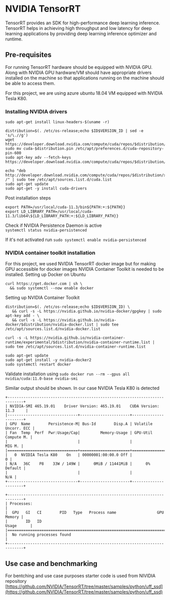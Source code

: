 # NVIDIA TensorRT

TensorRT provides an SDK for high-performance deep learning inference. TensorRT helps in achieving high throughput and low latency for deep learning applications by providing deep learning inference optimizer and runtime.

## Pre-requisites

For running TensorRT hardware should be equipped with NVIDIA GPU. Along with NVIDIA GPU hardware/VM should have appropriate drivers installed on the machine so that applications running on the machine should be able to access them. 

For this project, we are using azure ubuntu 18.04 VM equipped with NVIDIA Tesla K80.

### Installing NVIDIA drivers 
```
sudo apt-get install linux-headers-$(uname -r)

distribution=$(. /etc/os-release;echo $ID$VERSION_ID | sed -e 's/\.//g')
wget https://developer.download.nvidia.com/compute/cuda/repos/$distribution/x86_64/cuda-$distribution.pin
sudo mv cuda-$distribution.pin /etc/apt/preferences.d/cuda-repository-pin-600
sudo apt-key adv --fetch-keys https://developer.download.nvidia.com/compute/cuda/repos/$distribution/x86_64/7fa2af80.pub

echo "deb http://developer.download.nvidia.com/compute/cuda/repos/$distribution/x86_64 /" | sudo tee /etc/apt/sources.list.d/cuda.list
sudo apt-get update
sudo apt-get -y install cuda-drivers
```
Post installation steps
```
export PATH=/usr/local/cuda-11.3/bin${PATH:+:${PATH}}
export LD_LIBRARY_PATH=/usr/local/cuda-11.3/lib64\${LD_LIBRARY_PATH:+:${LD_LIBRARY_PATH}}
```
Check if NVIDIA Persistence Daemon is active  
```systemctl status nvidia-persistenced```

If it's not activated run
```sudo systemctl enable nvidia-persistenced```

### NVIDIA container toolkit installation 
For this project, we used NVIDIA TensorRT docker image but for making GPU accessible for docker images NVIDIA Container Toolkit is needed to be installed. 
Setting up Docker on Ubuntu 
```
curl https://get.docker.com | sh \
  && sudo systemctl --now enable docker
```
Setting up NVIDIA Container Toolkit
```
distribution=$(. /etc/os-release;echo $ID$VERSION_ID) \
   && curl -s -L https://nvidia.github.io/nvidia-docker/gpgkey | sudo apt-key add - \
   && curl -s -L https://nvidia.github.io/nvidia-docker/$distribution/nvidia-docker.list | sudo tee /etc/apt/sources.list.d/nvidia-docker.list

curl -s -L https://nvidia.github.io/nvidia-container-runtime/experimental/$distribution/nvidia-container-runtime.list | sudo tee /etc/apt/sources.list.d/nvidia-container-runtime.list

sudo apt-get update
sudo apt-get install -y nvidia-docker2
sudo systemctl restart docker
```

Validate installation using ```sudo docker run --rm --gpus all nvidia/cuda:11.0-base nvidia-smi```

Similar output should be shown. In our case NVIDIA Tesla K80 is detected 
```
+-----------------------------------------------------------------------------+
| NVIDIA-SMI 465.19.01    Driver Version: 465.19.01    CUDA Version: 11.3     |
|-------------------------------+----------------------+----------------------+
| GPU  Name        Persistence-M| Bus-Id        Disp.A | Volatile Uncorr. ECC |
| Fan  Temp  Perf  Pwr:Usage/Cap|         Memory-Usage | GPU-Util  Compute M. |
|                               |                      |               MIG M. |
|===============================+======================+======================|
|   0  NVIDIA Tesla K80    On   | 00000001:00:00.0 Off |                    0 |
| N/A   36C    P8    33W / 149W |      0MiB / 11441MiB |      0%      Default |
|                               |                      |                  N/A |
+-------------------------------+----------------------+----------------------+
                                                                               
+-----------------------------------------------------------------------------+
| Processes:                                                                  |
|  GPU   GI   CI        PID   Type   Process name                  GPU Memory |
|        ID   ID                                                   Usage      |
|=============================================================================|
|  No running processes found                                                 |
+-----------------------------------------------------------------------------+
```

## Use case and benchmarking 

For bentching and use case purposes starter code is used from NIVIDIA repository [https://github.com/NVIDIA/TensorRT/tree/master/samples/python/uff_ssd](https://github.com/NVIDIA/TensorRT/tree/master/samples/python/uff_ssd)
